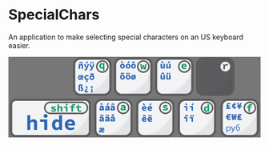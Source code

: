# SpecialChars
An application to make selecting special characters on an US keyboard easier.

![alt text](https://github.com/seth-c-stenzel/SpecialChars/blob/main/graphics/initial.bmp?raw=true)
